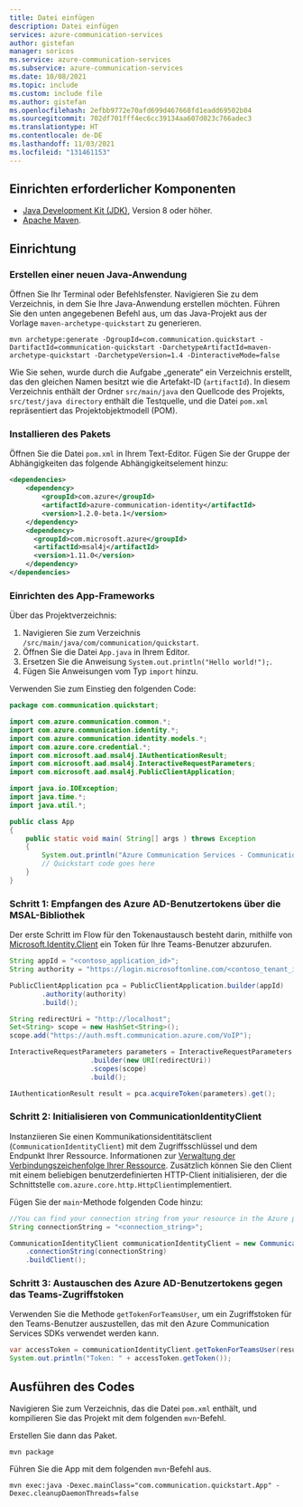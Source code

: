 ```yaml
---
title: Datei einfügen
description: Datei einfügen
services: azure-communication-services
author: gistefan
manager: soricos
ms.service: azure-communication-services
ms.subservice: azure-communication-services
ms.date: 10/08/2021
ms.topic: include
ms.custom: include file
ms.author: gistefan
ms.openlocfilehash: 2efbb9772e70afd699d467668fd1eadd69502b04
ms.sourcegitcommit: 702df701fff4ec6cc39134aa607d023c766adec3
ms.translationtype: HT
ms.contentlocale: de-DE
ms.lasthandoff: 11/03/2021
ms.locfileid: "131461153"
---
```

## <a name="set-up-prerequisites"></a>Einrichten erforderlicher Komponenten

- [Java Development Kit (JDK)](/azure/developer/java/fundamentals/java-jdk-install), Version 8 oder höher.
- [Apache Maven](https://maven.apache.org/download.cgi).

## <a name="set-up"></a>Einrichtung

### <a name="create-a-new-java-application"></a>Erstellen einer neuen Java-Anwendung

Öffnen Sie Ihr Terminal oder Befehlsfenster. Navigieren Sie zu dem Verzeichnis, in dem Sie Ihre Java-Anwendung erstellen möchten. Führen Sie den unten angegebenen Befehl aus, um das Java-Projekt aus der Vorlage `maven-archetype-quickstart` zu generieren.

```console
mvn archetype:generate -DgroupId=com.communication.quickstart -DartifactId=communication-quickstart -DarchetypeArtifactId=maven-archetype-quickstart -DarchetypeVersion=1.4 -DinteractiveMode=false
```

Wie Sie sehen, wurde durch die Aufgabe „generate“ ein Verzeichnis erstellt, das den gleichen Namen besitzt wie die Artefakt-ID (`artifactId`). In diesem Verzeichnis enthält der Ordner `src/main/java` den Quellcode des Projekts, `src/test/java directory` enthält die Testquelle, und die Datei `pom.xml` repräsentiert das Projektobjektmodell (POM).

### <a name="install-the-package"></a>Installieren des Pakets

Öffnen Sie die Datei `pom.xml` in Ihrem Text-Editor. Fügen Sie der Gruppe der Abhängigkeiten das folgende Abhängigkeitselement hinzu:

```xml
<dependencies>
    <dependency>
        <groupId>com.azure</groupId>
        <artifactId>azure-communication-identity</artifactId>
        <version>1.2.0-beta.1</version>
    </dependency>
    <dependency>
      <groupId>com.microsoft.azure</groupId>
      <artifactId>msal4j</artifactId>
      <version>1.11.0</version>
    </dependency>
</dependencies>
```

### <a name="set-up-the-app-framework"></a>Einrichten des App-Frameworks

Über das Projektverzeichnis:

1. Navigieren Sie zum Verzeichnis `/src/main/java/com/communication/quickstart`.
1. Öffnen Sie die Datei `App.java` in Ihrem Editor.
1. Ersetzen Sie die Anweisung `System.out.println("Hello world!");`.
1. Fügen Sie Anweisungen vom Typ `import` hinzu.

Verwenden Sie zum Einstieg den folgenden Code:

```java
package com.communication.quickstart;

import com.azure.communication.common.*;
import com.azure.communication.identity.*;
import com.azure.communication.identity.models.*;
import com.azure.core.credential.*;
import com.microsoft.aad.msal4j.IAuthenticationResult;
import com.microsoft.aad.msal4j.InteractiveRequestParameters;
import com.microsoft.aad.msal4j.PublicClientApplication;

import java.io.IOException;
import java.time.*;
import java.util.*;

public class App
{
    public static void main( String[] args ) throws Exception
    {
        System.out.println("Azure Communication Services - Communication access token Quickstart");
        // Quickstart code goes here
    }
}
```

### <a name="step-1-receive-the-azure-active-directory-user-token-via-the-msal-library"></a>Schritt 1: Empfangen des Azure AD-Benutzertokens über die MSAL-Bibliothek

Der erste Schritt im Flow für den Tokenaustausch besteht darin, mithilfe von [Microsoft.Identity.Client](../../../active-directory/develop/reference-v2-libraries.md) ein Token für Ihre Teams-Benutzer abzurufen.

```java
String appId = "<contoso_application_id>";
String authority = "https://login.microsoftonline.com/<contoso_tenant_id>";

PublicClientApplication pca = PublicClientApplication.builder(appId)
        .authority(authority)
        .build();

String redirectUri = "http://localhost";
Set<String> scope = new HashSet<String>();
scope.add("https://auth.msft.communication.azure.com/VoIP");

InteractiveRequestParameters parameters = InteractiveRequestParameters
                    .builder(new URI(redirectUri))
                    .scopes(scope)
                    .build();

IAuthenticationResult result = pca.acquireToken(parameters).get();
```

### <a name="step-2-initialize-the-communicationidentityclient"></a>Schritt 2: Initialisieren von CommunicationIdentityClient

Instanziieren Sie einen Kommunikationsidentitätsclient (`CommunicationIdentityClient`) mit dem Zugriffsschlüssel und dem Endpunkt Ihrer Ressource. Informationen zur [Verwaltung der Verbindungszeichenfolge Ihrer Ressource](../create-communication-resource.md#store-your-connection-string). Zusätzlich können Sie den Client mit einem beliebigen benutzerdefinierten HTTP-Client initialisieren, der die Schnittstelle `com.azure.core.http.HttpClient`implementiert.

Fügen Sie der `main`-Methode folgenden Code hinzu:

```java
//You can find your connection string from your resource in the Azure portal
String connectionString = "<connection_string>";

CommunicationIdentityClient communicationIdentityClient = new CommunicationIdentityClientBuilder()
    .connectionString(connectionString)
    .buildClient();
```

### <a name="step-3-exchange-the-azure-ad-user-token-for-the-teams-access-token"></a>Schritt 3: Austauschen des Azure AD-Benutzertokens gegen das Teams-Zugriffstoken

Verwenden Sie die Methode `getTokenForTeamsUser`, um ein Zugriffstoken für den Teams-Benutzer auszustellen, das mit den Azure Communication Services SDKs verwendet werden kann.

```java
var accessToken = communicationIdentityClient.getTokenForTeamsUser(result.accessToken());
System.out.println("Token: " + accessToken.getToken());
```

## <a name="run-the-code"></a>Ausführen des Codes

Navigieren Sie zum Verzeichnis, das die Datei `pom.xml` enthält, und kompilieren Sie das Projekt mit dem folgenden `mvn`-Befehl.

Erstellen Sie dann das Paket.

```console
mvn package
```

Führen Sie die App mit dem folgenden `mvn`-Befehl aus.

```console
mvn exec:java -Dexec.mainClass="com.communication.quickstart.App" -Dexec.cleanupDaemonThreads=false
```
